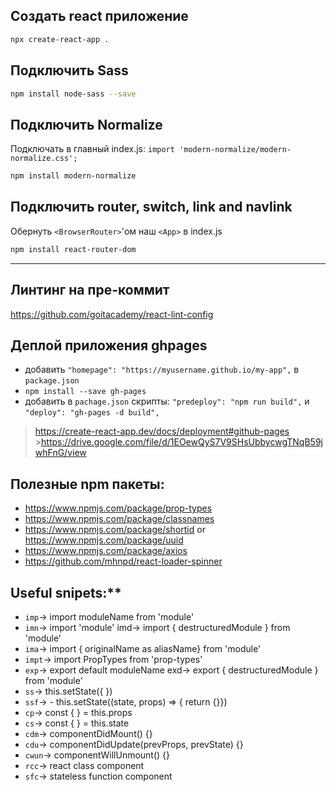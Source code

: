 ## Создать react приложение

```sh
npx create-react-app .
```

## Подключить Sass

```sh
npm install node-sass --save
```

## Подключить Normalize

Подключать в главный index.js: `import 'modern-normalize/modern-normalize.css';`

```sh
npm install modern-normalize
```

## Подключить router, switch, link and navlink

Обернуть `<BrowserRouter>`'ом наш `<App>` в index.js

```sh
npm install react-router-dom
```

---

## Линтинг на пре-коммит

<https://github.com/goitacademy/react-lint-config>

## Деплой приложения ghpages

- добавить `"homepage": "https://myusername.github.io/my-app",` в `package.json`
- `npm install --save gh-pages`
- добавить в `pachage.json` скрипты: `"predeploy": "npm run build",` и
  `"deploy": "gh-pages -d build",`

> <https://create-react-app.dev/docs/deployment#github-pages> ><https://drive.google.com/file/d/1EOewQyS7V9SHsUbbycwgTNqB59jwhFnG/view>

## Полезные npm пакеты:

- <https://www.npmjs.com/package/prop-types>
- <https://www.npmjs.com/package/classnames>
- <https://www.npmjs.com/package/shortid> or
  <https://www.npmjs.com/package/uuid>
- <https://www.npmjs.com/package/axios>
- <https://github.com/mhnpd/react-loader-spinner>

## Useful snipets:\*\*

- `imp`→ import moduleName from 'module'
- `imn`→ import 'module' imd→ import { destructuredModule } from 'module'
- `ima`→ import { originalName as aliasName} from 'module'
- `impt`→ import PropTypes from 'prop-types'
- `exp`→ export default moduleName exd→ export { destructuredModule } from
  'module'
- `ss`→ this.setState({ })
- `ssf`→ - this.setState((state, props) => { return {}})
- `cp`→ const { } = this.props
- `cs`→ const { } = this.state
- `cdm`→ componentDidMount() {}
- `cdu`→ componentDidUpdate(prevProps, prevState) {}
- `cwun`→ componentWillUnmount() {}
- `rcc`→ react class component
- `sfc`→ stateless function component
